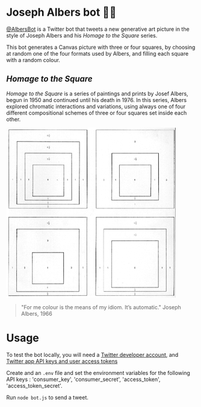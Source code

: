 # Joseph Albers bot 🤖🎨

[@AlbersBot](https://twitter.com/AlbersBot) is a Twitter bot that tweets a new generative art picture in the style of Joseph Albers and his *Homage to the Square* series.

This bot generates a Canvas picture with three or four squares, by choosing at random one of the four formats used by Albers, and filling each square with a random colour.

## *Homage to the Square*

*Homage to the Square* is a series of paintings and prints by Josef Albers, begun in 1950 and continued until his death in 1976. In this series, Albers explored chromatic interactions and variations, using always one of four different compositional schemes of three or four squares set inside each other.

![](img/Albers_format.gif)

>"For me colour is the means of my idiom. It’s automatic." Joseph Albers, 1966

# Usage

To test the bot locally, you will need a [Twitter developer account](https://developer.twitter.com/), and [Twitter app API keys and user access tokens](https://developer.twitter.com/en/docs/basics/apps/guides/the-app-management-dashboard)

Create and an `.env` file and set the environment variables for the following API keys : 'consumer_key', 'consumer_secret', 'access_token', 'access_token_secret'. 

Run `node bot.js` to send a tweet.

